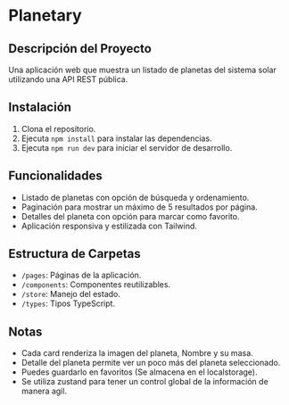 # Planetary

## Descripción del Proyecto

Una aplicación web que muestra un listado de planetas del sistema solar utilizando una API REST pública.

## Instalación

1. Clona el repositorio.
2. Ejecuta `npm install` para instalar las dependencias.
3. Ejecuta `npm run dev` para iniciar el servidor de desarrollo.

## Funcionalidades

- Listado de planetas con opción de búsqueda y ordenamiento.
- Paginación para mostrar un máximo de 5 resultados por página.
- Detalles del planeta con opción para marcar como favorito.
- Aplicación responsiva y estilizada con Tailwind.

## Estructura de Carpetas

- `/pages`: Páginas de la aplicación.
- `/components`: Componentes reutilizables.
- `/store`: Manejo del estado.
- `/types`: Tipos TypeScript.

## Notas

- Cada card renderiza la imagen del planeta, Nombre y su masa.
- Detalle del planeta permite ver un poco más del planeta seleccionado.
- Puedes guardarlo en favoritos (Se almacena en el localstorage).
- Se utiliza zustand para tener un control global de la información de manera agil.
